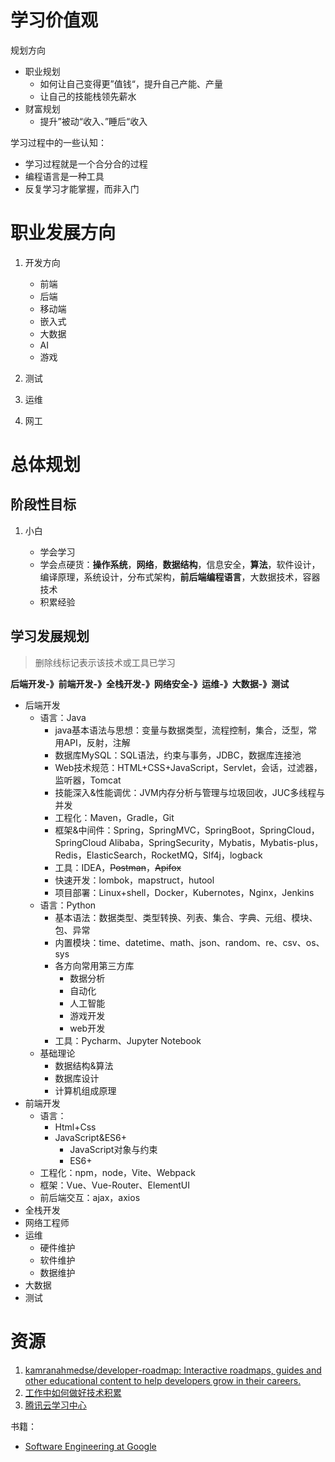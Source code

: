 # 学习价值观

规划方向

* 职业规划
  * 如何让自己变得更”值钱“，提升自己产能、产量
  * 让自己的技能栈领先薪水
* 财富规划
  * 提升”被动“收入、”睡后“收入

学习过程中的一些认知：

* 学习过程就是一个合分合的过程
* 编程语言是一种工具
* 反复学习才能掌握，而非入门

# 职业发展方向

1. 开发方向

   * 前端
   * 后端
   * 移动端
   * 嵌入式
   * 大数据
   * AI
   * 游戏
2. 测试
3. 运维
4. 网工

# 总体规划

## 阶段性目标

1. 小白

   * 学会学习
   * 学会点硬货：**操作系统**，**网络**，**数据结构**，信息安全，**算法**，软件设计，编译原理，系统设计，分布式架构，**前后端编程语言**，大数据技术，容器技术
   * 积累经验

## 学习发展规划

> 删除线标记表示该技术或工具已学习

**后端开发-》前端开发-》全栈开发-》网络安全-》运维-》大数据-》测试**

* 后端开发
  * 语言：Java
    * java基本语法与思想：变量与数据类型，流程控制，集合，泛型，常用API，反射，注解
    * 数据库MySQL：SQL语法，约束与事务，JDBC，数据库连接池
    * Web技术规范：HTML+CSS+JavaScript，Servlet，会话，过滤器，监听器，Tomcat
    * 技能深入&性能调优：JVM内存分析与管理与垃圾回收，JUC多线程与并发
    * 工程化：Maven，Gradle，Git
    * 框架&中间件：Spring，SpringMVC，SpringBoot，SpringCloud，SpringCloud Alibaba，SpringSecurity，Mybatis，Mybatis-plus，Redis，ElasticSearch，RocketMQ，Slf4j，logback
    * 工具：IDEA，~~Postman~~，~~Apifox~~
    * 快速开发：lombok，mapstruct，hutool
    * 项目部署：Linux+shell，Docker，Kubernotes，Nginx，Jenkins
  * 语言：Python
    * 基本语法：数据类型、类型转换、列表、集合、字典、元组、模块、包、异常
    * 内置模块：time、datetime、math、json、random、re、csv、os、sys
    * 各方向常用第三方库
      * 数据分析
      * 自动化
      * 人工智能
      * 游戏开发
      * web开发
    * 工具：Pycharm、Jupyter Notebook
  * 基础理论
    * 数据结构&算法
    * 数据库设计
    * 计算机组成原理
* 前端开发
  * 语言：
    * Html+Css
    * JavaScript&ES6+
      * JavaScript对象与约束
      * ES6+
  * 工程化：npm，node，Vite、Webpack
  * 框架：Vue、Vue-Router、ElementUI
  * 前后端交互：ajax，axios
* 全栈开发
* 网络工程师
* 运维
  * 硬件维护
  * 软件维护
  * 数据维护
* 大数据
* 测试

# 资源

1. [kamranahmedse/developer-roadmap: Interactive roadmaps, guides and other educational content to help developers grow in their careers.](https://github.com/kamranahmedse/developer-roadmap)
2. [工作中如何做好技术积累](https://tech.meituan.com/2018/04/16/study-vs-work.html)
3. [腾讯云学习中心](https://cloud.tencent.com/developer/learning)

书籍：

* [Software Engineering at Google](https://abseil.io/resources/swe-book/html/toc.html)